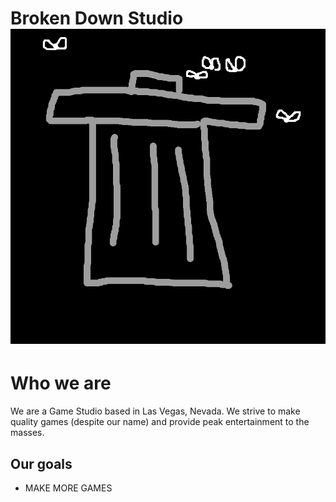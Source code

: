 
# Broken Down Studio  ![Logo](https://raw.githubusercontent.com/Broke-Down-Studio/.github/main/Assets/Brand/Logo.png)


# Who we are
We are a Game Studio based in Las Vegas, Nevada. We strive to make quality games (despite our name) and provide peak entertainment to  the masses.


## Our goals

- MAKE MORE GAMES




